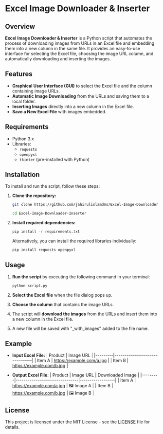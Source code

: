 # Excel Image Downloader & Inserter

## Overview
**Excel Image Downloader & Inserter** is a Python script that automates the process of downloading images from URLs in an Excel file and embedding them into a new column in the same file. It provides an easy-to-use interface for selecting the Excel file, choosing the image URL column, and automatically downloading and inserting the images.

## Features
- **Graphical User Interface (GUI)** to select the Excel file and the column containing image URLs.
- **Automatic Image Downloading** from the URLs and saving them to a local folder.
- **Inserting Images** directly into a new column in the Excel file.
- **Save a New Excel File** with images embedded.

## Requirements
- Python 3.x
- Libraries:
  - `requests`
  - `openpyxl`
  - `tkinter` (pre-installed with Python)

## Installation
To install and run the script, follow these steps:

1. **Clone the repository:**
   ```bash
   git clone https://github.com/jahirulislamdms/Excel-Image-Downloader-Inserter.git
   
   cd Excel-Image-Downloader-Inserter

2. **Install required dependencies:**
   ```bash
   pip install -r requirements.txt
   ```

   Alternatively, you can install the required libraries individually:
   ```bash
   pip install requests openpyxl
   ```

## Usage
1. **Run the script** by executing the following command in your terminal:
   ```bash
   python script.py
   ```

2. **Select the Excel file** when the file dialog pops up.

3. **Choose the column** that contains the image URLs.

4. The script will **download the images** from the URLs and insert them into a new column in the Excel file.

5. A new file will be saved with "_with_images" added to the file name.

## Example

- **Input Excel File:**
  | Product | Image URL                      |
  |---------|--------------------------------|
  | Item A  | https://example.com/a.jpg      |
  | Item B  | https://example.com/b.jpg      |

- **Output Excel File:**
  | Product | Image URL                      | Downloaded Image |
  |---------|--------------------------------|------------------|
  | Item A  | https://example.com/a.jpg      | 🖼️ Image A       |
  | Item B  | https://example.com/b.jpg      | 🖼️ Image B       |

## License
This project is licensed under the MIT License - see the [LICENSE](LICENSE) file for details.
